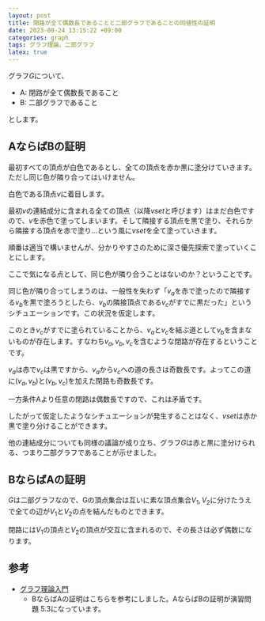 ```yaml
---
layout: post
title: 閉路が全て偶数長であることと二部グラフであることの同値性の証明
date: 2023-09-24 13:15:22 +09:00
categories: graph
tags: グラフ理論、二部グラフ
latex: true
---
```


グラフ$G$について、

* A: 閉路が全て偶数長であること
* B: 二部グラフであること

とします。

## AならばBの証明

最初すべての頂点が白色であるとし、全ての頂点を赤か黒に塗分けていきます。ただし同じ色が隣り合ってはいけません。

白色である頂点$v$に着目します。

最初$v$の連結成分に含まれる全ての頂点（以降$vset$と呼びます）はまだ白色ですので、$v$を赤色で塗ってしまいます。そして隣接する頂点を黒で塗り、それらから隣接する頂点を赤で塗り...という風に$vset$を全て塗っていきます。

順番は適当で構いませんが、分かりやすさのために深さ優先探索で塗っていくことにします。

ここで気になる点として、同じ色が隣り合うことはないのか？ということです。

同じ色が隣り合ってしまうのは、一般性を失わず「$v_a$を赤で塗ったので隣接する$v_b$を黒で塗ろうとしたら、$v_b$の隣接頂点である$v_c$がすでに黒だった」というシチュエーションです。この状況を仮定します。

このとき$v_c$がすでに塗られていることから、$v_a$と$v_c$を結ぶ道として$v_b$を含まないものが存在します。すなわち$v_a, v_b, v_c$を含むような閉路が存在するということです。

$v_a$は赤で$v_c$は黒ですから、$v_a$から$v_c$への道の長さは奇数長です。よってこの道に$(v_a, v_b)$と$(v_b, v_c)$を加えた閉路も奇数長です。

一方条件Aより任意の閉路は偶数長ですので、これは矛盾です。

したがって仮定したようなシチュエーションが発生することはなく、$vset$は赤か黒で塗り分けることができます。

他の連結成分についても同様の議論が成り立ち、グラフ$G$は赤と黒に塗分けられる、つまり二部グラフであることが示せました。

## BならばAの証明

$G$は二部グラフなので、Gの頂点集合は互いに素な頂点集合$V_1, V_2$に分けたうえで全ての辺が$V_1$と$V_2$の点を結んだものとできます。

閉路には$V_1$の頂点と$V_2$の頂点が交互に含まれるので、その長さは必ず偶数になります。

## 参考

* [グラフ理論入門][wilson]
  * BならばAの証明はこちらを参考にしました。AならばBの証明が演習問題 5.3になっています。

[wilson]: https://www.amazon.co.jp/%E3%82%B0%E3%83%A9%E3%83%95%E7%90%86%E8%AB%96%E5%85%A5%E9%96%80-R-J-%E3%82%A6%E3%82%A3%E3%83%AB%E3%82%BD%E3%83%B3/dp/4764902966
